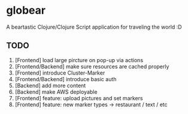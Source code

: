 # globear
A beartastic Clojure/Clojure Script application for traveling the world :D

## TODO

1. [Frontend] load large pircture on pop-up via actions
2. [Frontend/Backend] make sure resources are cached properly
3. [Frontend] introduce Cluster-Marker
4. [Frontend/Backend] introduce basic auth
5. [Backend] add more content
6. [Backend] make AWS deployable
6. [Frontend] feature: upload pictures and set markers 
7. [Frontend] feature: new marker types -> restaurant / text / etc 
